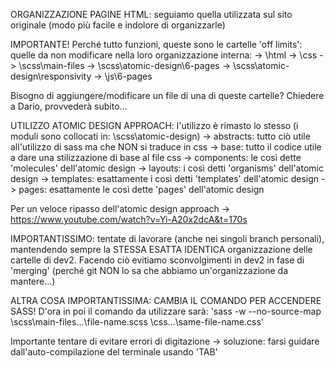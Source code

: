 ORGANIZZAZIONE PAGINE HTML: seguiamo quella utilizzata sul sito originale (modo più facile e indolore di organizzarle)
<!-- -------------------------------------------------------------------------------------------------------------------------------------------- -->

IMPORTANTE! Perché tutto funzioni, queste sono le cartelle 'off limits': quelle da non modificare nella loro organizzazione interna:
  -> \html
  -> \css
  -> \scss\main-files
  -> \scss\atomic-design\6-pages
  -> \scss\atomic-design\responsivity
  -> \js\6-pages

Bisogno di aggiungere/modificare un file di una di queste cartelle? Chiedere a Dario, provvederà subito...

<!-- -------------------------------------------------------------------------------------------------------------------------------------------- -->

UTILIZZO ATOMIC DESIGN APPROACH: l'utilizzo è rimasto lo stesso (i moduli sono collocati in: \scss\atomic-design\)
  -> abstracts: tutto ciò utile all'utilizzo di sass ma che NON si traduce in css
  -> base: tutto il codice utile a dare una stilizzazione di base al file css
  -> components: le così dette 'molecules' dell'atomic design
  -> layouts: i così detti 'organisms' dell'atomic design
  -> templates: esattamente i così detti 'templates' dell'atomic design
  -> pages: esattamente le così dette 'pages' dell'atomic design

Per un veloce ripasso dell'atomic design approach -> https://www.youtube.com/watch?v=Yi-A20x2dcA&t=170s

<!-- -------------------------------------------------------------------------------------------------------------------------------------------- -->

IMPORTANTISSIMO: tentate di lavorare (anche nei singoli branch personali), mantendendo sempre la STESSA ESATTA IDENTICA organizzazione delle cartelle di dev2.
    Facendo ciò evitiamo sconvolgimenti in dev2 in fase di 'merging' (perché git NON lo sa che abbiamo un'organizzazione da mantere...)

<!-- -------------------------------------------------------------------------------------------------------------------------------------------- -->

ALTRA COSA IMPORTANTISSIMA: CAMBIA IL COMANDO PER ACCENDERE SASS!
D'ora in poi il comando da utilizzare sarà: 'sass -w --no-source-map \scss\main-files\...\file-name.scss \css\...\same-file-name.css'

Importante tentare di evitare errori di digitazione -> soluzione: farsi guidare dall'auto-compilazione del terminale usando 'TAB'

<!-- -------------------------------------------------------------------------------------------------------------------------------------------- -->